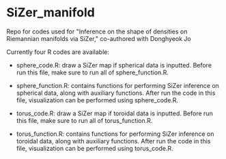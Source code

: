 # SiZer_manifold

Repo for codes used for "Inference on the shape of densities on Riemannian manifolds via SiZer," co-authored with Donghyeok Jo

Currently four R codes are available:

 - sphere_code.R: draw a SiZer map if spherical data is inputted. Before run this file, make sure to run all of sphere_function.R.

 - sphere_function.R: contains functions for performing SiZer inference on spherical data, along with auxiliary functions. After run the code in this file, visualization can be performed using sphere_code.R.

 - torus_code.R: draw a SiZer map if toroidal data is inputted. Before run this file, make sure to run all of torus_function.R.

 - torus_function.R: contains functions for performing SiZer inference on toroidal data, along with auxiliary functions. After run the code in this file, visualization can be performed using torus_code.R.
